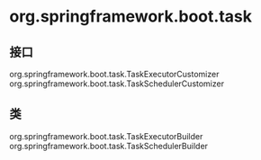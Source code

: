 # org.springframework.boot.task

## 接口

org.springframework.boot.task.TaskExecutorCustomizer
org.springframework.boot.task.TaskSchedulerCustomizer

## 类

org.springframework.boot.task.TaskExecutorBuilder
org.springframework.boot.task.TaskSchedulerBuilder




